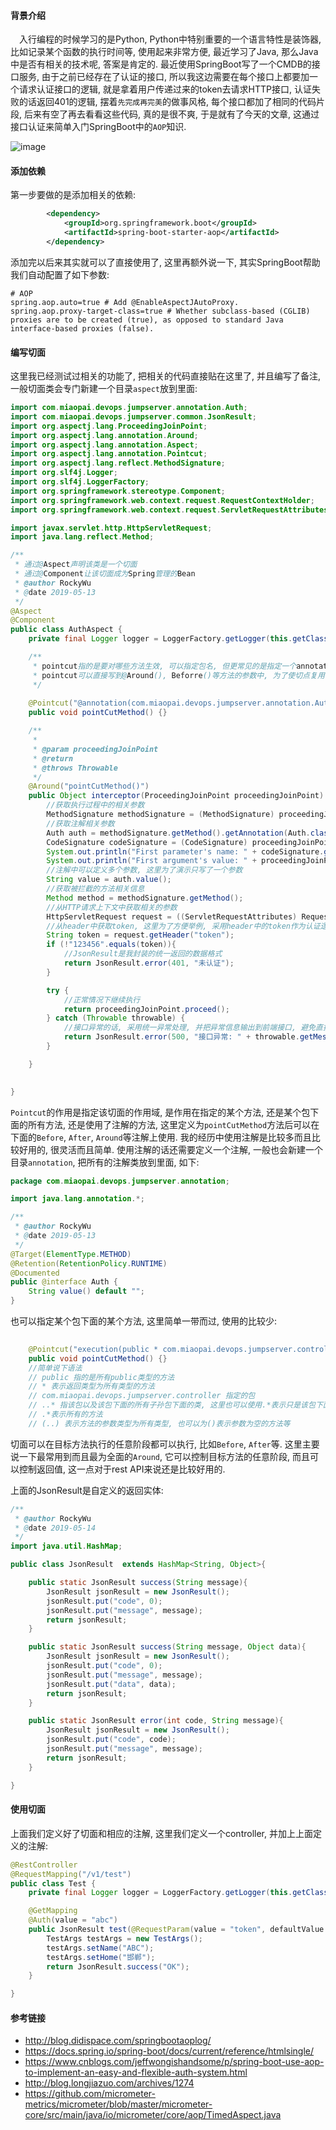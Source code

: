 #### 背景介绍

&emsp;入行编程的时候学习的是Python, Python中特别重要的一个语言特性是装饰器, 比如记录某个函数的执行时间等, 使用起来非常方便, 最近学习了Java, 那么Java中是否有相关的技术呢, 答案是肯定的. 最近使用SpringBoot写了一个CMDB的接口服务, 由于之前已经存在了认证的接口, 所以我这边需要在每个接口上都要加一个请求认证接口的逻辑, 就是拿着用户传递过来的token去请求HTTP接口, 认证失败的话返回401的逻辑, 摆着`先完成再完美`的做事风格, 每个接口都加了相同的代码片段, 后来有空了再去看看这些代码, 真的是很不爽, 于是就有了今天的文章, 这通过接口认证来简单入门SpringBoot中的`AOP`知识.

![image](https://user-images.githubusercontent.com/7486508/57760527-516fe780-772e-11e9-81c0-0f950b21cf6f.png)

#### 添加依赖

第一步要做的是添加相关的依赖:

```xml
        <dependency>
            <groupId>org.springframework.boot</groupId>
            <artifactId>spring-boot-starter-aop</artifactId>
        </dependency>
```

添加完以后来其实就可以了直接使用了, 这里再额外说一下, 其实SpringBoot帮助我们自动配置了如下参数:

```
# AOP
spring.aop.auto=true # Add @EnableAspectJAutoProxy.
spring.aop.proxy-target-class=true # Whether subclass-based (CGLIB) proxies are to be created (true), as opposed to standard Java interface-based proxies (false).
```

#### 编写切面

这里我已经测试过相关的功能了, 把相关的代码直接贴在这里了, 并且编写了备注, 一般切面类会专门新建一个目录`aspect`放到里面:

```java
import com.miaopai.devops.jumpserver.annotation.Auth;
import com.miaopai.devops.jumpserver.common.JsonResult;
import org.aspectj.lang.ProceedingJoinPoint;
import org.aspectj.lang.annotation.Around;
import org.aspectj.lang.annotation.Aspect;
import org.aspectj.lang.annotation.Pointcut;
import org.aspectj.lang.reflect.MethodSignature;
import org.slf4j.Logger;
import org.slf4j.LoggerFactory;
import org.springframework.stereotype.Component;
import org.springframework.web.context.request.RequestContextHolder;
import org.springframework.web.context.request.ServletRequestAttributes;

import javax.servlet.http.HttpServletRequest;
import java.lang.reflect.Method;

/**
 * 通过@Aspect声明该类是一个切面
 * 通过@Component让该切面成为Spring管理的Bean
 * @author RockyWu
 * @date 2019-05-13
 */
@Aspect
@Component
public class AuthAspect {
    private final Logger logger = LoggerFactory.getLogger(this.getClass());

    /**
     * pointcut指的是要对哪些方法生效, 可以指定包名, 但更常见的是指定一个annotation, 这样使用起来非常方便
     * pointcut可以直接写到@Around(), Beforre()等方法的参数中, 为了使切点复用, 这里定义了一个方法.
     */
    
    @Pointcut("@annotation(com.miaopai.devops.jumpserver.annotation.Auth)")
    public void pointCutMethod() {}

    /**
     * 
     * @param proceedingJoinPoint
     * @return
     * @throws Throwable
     */
    @Around("pointCutMethod()")
    public Object interceptor(ProceedingJoinPoint proceedingJoinPoint) {
        //获取执行过程中的相关参数
        MethodSignature methodSignature = (MethodSignature) proceedingJoinPoint.getSignature();
        //获取注解相关参数
        Auth auth = methodSignature.getMethod().getAnnotation(Auth.class);
        CodeSignature codeSignature = (CodeSignature) proceedingJoinPoint.getSignature();
        System.out.println("First parameter's name: " + codeSignature.getParameterNames()[0]);
        System.out.println("First argument's value: " + proceedingJoinPoint.getArgs()[0]);
        //注解中可以定义多个参数, 这里为了演示只写了一个参数
        String value = auth.value();
        //获取被拦截的方法相关信息
        Method method = methodSignature.getMethod();
        //从HTTP请求上下文中获取相关的参数
        HttpServletRequest request = ((ServletRequestAttributes) RequestContextHolder.getRequestAttributes()).getRequest();
        //从header中获取token, 这里为了方便举例, 采用header中的token作为认证逻辑, 实际工作中可以根据需求自定义
        String token = request.getHeader("token");
        if (!"123456".equals(token)){
            //JsonResult是我封装的统一返回的数据格式
            return JsonResult.error(401, "未认证");
        }

        try {
            //正常情况下继续执行
            return proceedingJoinPoint.proceed();
        } catch (Throwable throwable) {
            //接口异常的话, 采用统一异常处理, 并把异常信息输出到前端接口, 避免直接报原生500
            return JsonResult.error(500, "接口异常: " + throwable.getMessage());
        }

    }
    

}
```

`Pointcut`的作用是指定该切面的作用域, 是作用在指定的某个方法, 还是某个包下面的所有方法, 还是使用了注解的方法, 这里定义为`pointCutMethod`方法后可以在下面的`Before`, `After`, `Around`等注解上使用. 我的经历中使用注解是比较多而且比较好用的, 很灵活而且简单. 使用注解的话还需要定义一个注解, 一般也会新建一个目录`annotation`, 把所有的注解类放到里面, 如下:

```java
package com.miaopai.devops.jumpserver.annotation;

import java.lang.annotation.*;

/**
 * @author RockyWu
 * @date 2019-05-13
 */
@Target(ElementType.METHOD)
@Retention(RetentionPolicy.RUNTIME)
@Documented
public @interface Auth {
    String value() default "";
}
```

也可以指定某个包下面的某个方法, 这里简单一带而过, 使用的比较少:

```java
    
    @Pointcut("execution(public * com.miaopai.devops.jumpserver.controller..*.*(..))")
    public void pointCutMethod() {}
    //简单说下语法
    // public 指的是所有public类型的方法
    // * 表示返回类型为所有类型的方法
    // com.miaopai.devops.jumpserver.controller 指定的包
    // ..* 指该包以及该包下面的所有子孙包下面的类, 这里也可以使用.*表示只是该包下面的所有类, 不过一般也没啥区别, 都是通配符
    // .*表示所有的方法
    // (..) 表示方法的参数类型为所有类型, 也可以为()表示参数为空的方法等
```

切面可以在目标方法执行的任意阶段都可以执行, 比如`Before`, `After`等. 这里主要说一下最常用到而且最为全面的`Around`, 它可以控制目标方法的任意阶段, 而且可以控制返回值, 这一点对于rest API来说还是比较好用的.

上面的JsonResult是自定义的返回实体:

```java
/**
 * @author RockyWu
 * @date 2019-05-14
 */
import java.util.HashMap;

public class JsonResult  extends HashMap<String, Object>{

    public static JsonResult success(String message){
        JsonResult jsonResult = new JsonResult();
        jsonResult.put("code", 0);
        jsonResult.put("message", message);
        return jsonResult;
    }

    public static JsonResult success(String message, Object data){
        JsonResult jsonResult = new JsonResult();
        jsonResult.put("code", 0);
        jsonResult.put("message", message);
        jsonResult.put("data", data);
        return jsonResult;
    }

    public static JsonResult error(int code, String message){
        JsonResult jsonResult = new JsonResult();
        jsonResult.put("code", code);
        jsonResult.put("message", message);
        return jsonResult;
    }

}
```

#### 使用切面

上面我们定义好了切面和相应的注解, 这里我们定义一个controller, 并加上上面定义的注解:

```java
@RestController
@RequestMapping("/v1/test")
public class Test {
    private final Logger logger = LoggerFactory.getLogger(this.getClass());

    @GetMapping
    @Auth(value = "abc")
    public JsonResult test(@RequestParam(value = "token", defaultValue = "abc") String token){
        TestArgs testArgs = new TestArgs();
        testArgs.setName("ABC");
        testArgs.setHome("邯郸");
        return JsonResult.success("OK");
    }

}
```



#### 参考链接

* http://blog.didispace.com/springbootaoplog/
* https://docs.spring.io/spring-boot/docs/current/reference/htmlsingle/
* https://www.cnblogs.com/jeffwongishandsome/p/spring-boot-use-aop-to-implement-an-easy-and-flexible-auth-system.html
* http://blog.longjiazuo.com/archives/1274
* https://github.com/micrometer-metrics/micrometer/blob/master/micrometer-core/src/main/java/io/micrometer/core/aop/TimedAspect.java
